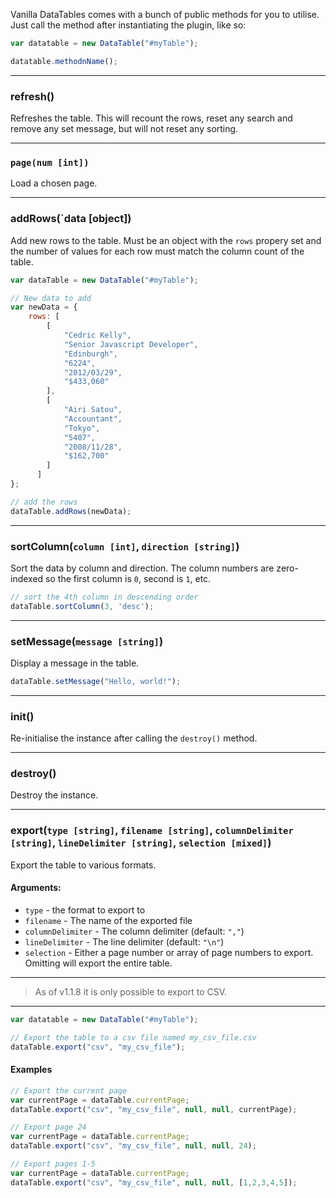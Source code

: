 Vanilla DataTables comes with a bunch of public methods for you to utilise. Just call the method after instantiating the plugin, like so:

```javascript
var datatable = new DataTable("#myTable");

datatable.methodnName();
```

---

### refresh()

Refreshes the table. This will recount the rows, reset any search and remove any set message, but will not reset any sorting.

---

### `page(num [int])`

Load a chosen page.

---

### addRows(`data [object])
Add new rows to the table. Must be an object with the `rows` propery set and the number of values for each row must match the column count of the table.

```javascript
var dataTable = new DataTable("#myTable");

// New data to add
var newData = {
	rows: [
		[
            "Cedric Kelly",
            "Senior Javascript Developer",
            "Edinburgh",
            "6224",
            "2012/03/29",
            "$433,060"
        ],
        [
            "Airi Satou",
            "Accountant",
            "Tokyo",
            "5407",
            "2008/11/28",
            "$162,700"
        ]
      ]
};

// add the rows
dataTable.addRows(newData);
```

---

### sortColumn(`column [int]`, `direction [string]`)
Sort the data by column and direction. The column numbers are zero-indexed so the first column is `0`, second is `1`, etc.


```javascript
// sort the 4th column in descending order
dataTable.sortColumn(3, 'desc');
```

---

### setMessage(`message [string]`)
Display a message in the table.

```javascript
dataTable.setMessage("Hello, world!");
```

---

### init()
Re-initialise the instance after calling the `destroy()` method.

---

### destroy()
Destroy the instance.

---

### export(`type [string]`, `filename [string]`, `columnDelimiter [string]`, `lineDelimiter [string]`, `selection [mixed]`)
Export the table to various formats.

#### Arguments:

* `type` - the format to export to
* `filename` - The name of the exported file
* `columnDelimiter` - The column delimiter (default: `","`)
* `lineDelimiter` - The line delimiter (default: `"\n"`)
* `selection` - Either a page number or array of page numbers to export. Omitting will export the entire table.

---

> As of v1.1.8 it is only possible to export to CSV.

---

```javascript
var datatable = new DataTable("#myTable");

// Export the table to a csv file named my_csv_file.csv
dataTable.export("csv", "my_csv_file");
```

#### Examples

```javascript
// Export the current page
var currentPage = dataTable.currentPage;
dataTable.export("csv", "my_csv_file", null, null, currentPage);
```

```javascript
// Export page 24
var currentPage = dataTable.currentPage;
dataTable.export("csv", "my_csv_file", null, null, 24);
```

```javascript
// Export pages 1-5
var currentPage = dataTable.currentPage;
dataTable.export("csv", "my_csv_file", null, null, [1,2,3,4,5]);
```
